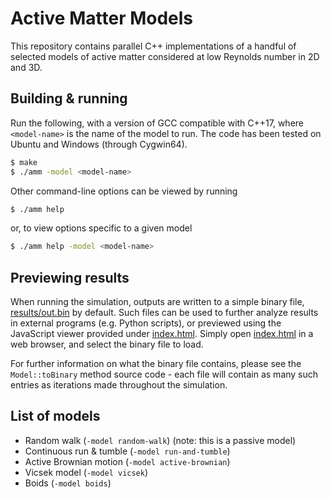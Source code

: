 
# Active Matter Models

This repository contains parallel C++ implementations of a handful of selected models of active matter considered at low Reynolds number in 2D and 3D.

## Building & running

Run the following, with a version of GCC compatible with C++17, where `<model-name>` is the name of the model to run. The code has been tested on Ubuntu and Windows (through Cygwin64).
```sh
$ make
$ ./amm -model <model-name>
```

Other command-line options can be viewed by running
```sh
$ ./amm help
```
or, to view options specific to a given model
```sh
$ ./amm help -model <model-name>
```

## Previewing results

When running the simulation, outputs are written to a simple binary file, [results/out.bin](results/out.bin) by default. Such files can be used to further analyze results in external programs (e.g. Python scripts), or previewed using the JavaScript viewer provided under [index.html](index.html). Simply open [index.html](index.html) in a web browser, and select the binary file to load.

For further information on what the binary file contains, please see the `Model::toBinary` method source code - each file will contain as many such entries as iterations made throughout the simulation.

## List of models

- Random walk (`-model random-walk`) (note: this is a passive model)
- Continuous run & tumble (`-model run-and-tumble`)
- Active Brownian motion (`-model active-brownian`)
- Vicsek model (`-model vicsek`)
- Boids (`-model boids`)
